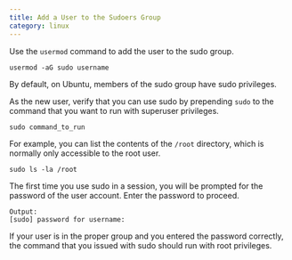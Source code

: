 ```yaml
---
title: Add a User to the Sudoers Group
category: linux
---
```


Use the ```usermod``` command to add the user to the sudo group.

```
usermod -aG sudo username
```

By default, on Ubuntu, members of the sudo group have sudo privileges.


As the new user, verify that you can use sudo by prepending ``sudo`` to the command that you want to run with superuser privileges.

```
sudo command_to_run
```

For example, you can list the contents of the ```/root``` directory, which is normally only accessible to the root user.

```
sudo ls -la /root
```

The first time you use sudo in a session, you will be prompted for the password of the user account. Enter the password to proceed.

```
Output:
[sudo] password for username:
```

If your user is in the proper group and you entered the password correctly, the command that you issued with sudo should run with root privileges.
